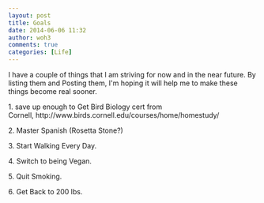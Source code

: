 ```yaml
---
layout: post
title: Goals
date: 2014-06-06 11:32
author: woh3
comments: true
categories: [Life]
---
```

<p>I have a couple of things that I am striving for now and in the near future. By listing them and Posting them, I'm hoping it will help me to make these things become real sooner. </p><p>1. save up enough to Get Bird Biology cert from Cornell, http://www.birds.cornell.edu/courses/home/homestudy/</p><p>2. Master Spanish (Rosetta Stone?)</p><p>3. Start Walking Every Day.</p><p>4. Switch to being Vegan.</p><p>5. Quit Smoking.</p><p>6. Get Back to 200 lbs. </p>
